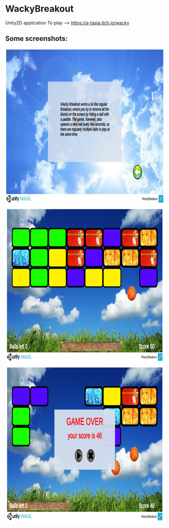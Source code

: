# WackyBreakout
Unity2D application
To play --> https://a-tasja.itch.io/wacky

Some screenshots:
---------------------
<img src="https://github.com/aTasja/WackyBreakout/blob/master/2.png"  height="500" width="900">
<img src="https://github.com/aTasja/WackyBreakout/blob/master/3.png"  height="500" width="900">
<img src="https://github.com/aTasja/WackyBreakout/blob/master/5.png"  height="500" width="900">
